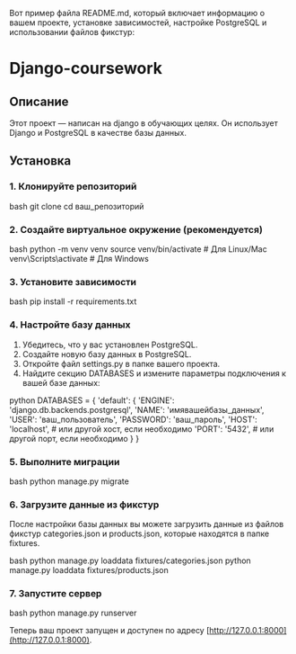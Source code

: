 Вот пример файла README.md, который включает информацию о вашем проекте, установке зависимостей, настройке PostgreSQL и использовании файлов фикстур:

# Django-coursework

## Описание

Этот проект — написан на django в обучающих целях. Он использует Django и PostgreSQL в качестве базы данных.

## Установка

### 1. Клонируйте репозиторий

bash
git clone 
cd ваш_репозиторий

### 2. Создайте виртуальное окружение (рекомендуется)

bash
python -m venv venv
source venv/bin/activate  # Для Linux/Mac
venv\Scripts\activate  # Для Windows

### 3. Установите зависимости

bash
pip install -r requirements.txt

### 4. Настройте базу данных

1. Убедитесь, что у вас установлен PostgreSQL.
2. Создайте новую базу данных в PostgreSQL.
3. Откройте файл settings.py в папке вашего проекта.
4. Найдите секцию DATABASES и измените параметры подключения к вашей базе данных:

python
DATABASES = {
    'default': {
        'ENGINE': 'django.db.backends.postgresql',
        'NAME': 'имявашейбазы_данных',
        'USER': 'ваш_пользователь',
        'PASSWORD': 'ваш_пароль',
        'HOST': 'localhost',  # или другой хост, если необходимо
        'PORT': '5432',       # или другой порт, если необходимо
    }
}

### 5. Выполните миграции

bash
python manage.py migrate

### 6. Загрузите данные из фикстур

После настройки базы данных вы можете загрузить данные из файлов фикстур categories.json и products.json, которые находятся в папке fixtures.

bash
python manage.py loaddata fixtures/categories.json
python manage.py loaddata fixtures/products.json

### 7. Запустите сервер

bash
python manage.py runserver

Теперь ваш проект запущен и доступен по адресу [http://127.0.0.1:8000](http://127.0.0.1:8000).

